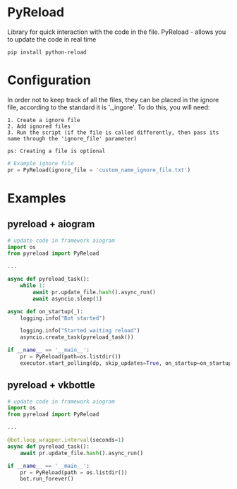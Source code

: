 PyReload
=====

Library for quick interaction with the code in the file.
PyReload - allows you to update the code in real time

`pip install python-reload`

Configuration
====

In order not to keep track of all the files, they can be placed in the ignore file, according to the standard it is '._ingore'. To do this, you will need:
```
1. Create a ignore file
2. Add ignored files
3. Run the script (if the file is called differently, then pass its name through the 'ignore_file' parameter)

ps: Creating a file is optional
```
```python
# Example ignore file
pr = PyReload(ignore_file = 'custom_name_ignore_file.txt')
```

Examples
====

## pyreload + aiogram

```python
# update code in framework aiogram
import os
from pyreload import PyReload

...

async def pyreload_task():
	while 1:
		await pr.update_file.hash().async_run()
		await asyncio.sleep(1)

async def on_startup(_):
	logging.info("Bot started")

	logging.info("Started waiting reload")
	asyncio.create_task(pyreload_task())

if __name__ == '__main__':
	pr = PyReload(path=os.listdir())
	executor.start_polling(dp, skip_updates=True, on_startup=on_startup)   
```

## pyreload + vkbottle

```python
# update code in framework aiogram
import os
from pyreload import PyReload

...

@bot.loop_wrapper.interval(seconds=1)
async def pyreload_task():
	await pr.update_file.hash().async_run()

if __name__ == '__main__':
	pr = PyReload(path = os.listdir())
	bot.run_forever()
```
